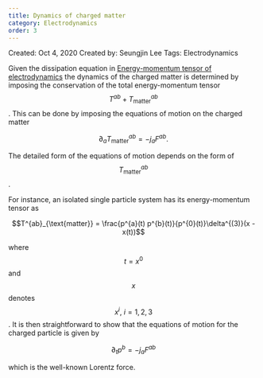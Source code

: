 ```yaml
---
title: Dynamics of charged matter
category: Electrodynamics
order: 3
---
```


Created: Oct 4, 2020
Created by: Seungjin Lee
Tags: Electrodynamics

Given the dissipation equation in [Energy-momentum tensor of electrodynamics](https://www.notion.so/Energy-momentum-tensor-of-electrodynamics-971615b331b347828cc038a9cdcee9ca) the dynamics of the charged matter is determined by imposing the conservation of the total energy-momentum tensor $$T^{ab} + T_{\text{matter}}^{ab}$$. This can be done by imposing the equations of motion on the charged matter

$$\partial_{a} T^{ab}_{\text{matter}}=-j_{a} F^{ab}.$$

The detailed form of the equations of motion depends on the form of $$T^{ab}_{\text{matter}}$$. 

For instance, an isolated single particle system has its energy-momentum tensor as 

$$T^{ab}_{\text{matter}} = \frac{p^{a}(t) p^{b}(t)}{p^{0}(t)}\delta^{(3)}(x - x(t))$$

where $$t = x^{0}$$ and $$x$$ denotes $$x^{i},\ i = 1,2,3$$. It is then straightforward to show that the equations of motion for the charged particle is given by

$$\partial_{t} p^{b} = - j_{a} F^{ab}$$

which is the well-known Lorentz force.